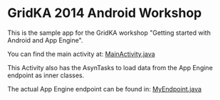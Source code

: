 GridKA 2014 Android Workshop
============================

This is the sample app for the GridKA workshop "Getting started with Android and App Engine".

You can find the main activity at: [MainActivity.java](blob/master/app/src/main/java/de/timroes/training/ican/MainActivity.java)

This Activity also has the AsynTasks to load data from the App Engine endpoint as inner classes.

The actual App Engine endpoint can be found in: [MyEndpoint.java](blob/master/backend/src/main/java/de/timroes/training/ican/backend/MyEndpoint.java)
